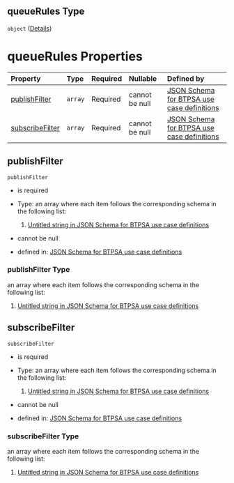 ## queueRules Type

`object` ([Details](btpsa-usecase-properties-services-items-allof-1-then-allof-39-then-allof-0-then-properties-parameters-properties-rules-properties-queuerules.md))

# queueRules Properties

| Property                            | Type    | Required | Nullable       | Defined by                                                                                                                                                                                                                                                                                                                                                                                      |
| :---------------------------------- | :------ | :------- | :------------- | :---------------------------------------------------------------------------------------------------------------------------------------------------------------------------------------------------------------------------------------------------------------------------------------------------------------------------------------------------------------------------------------------- |
| [publishFilter](#publishfilter)     | `array` | Required | cannot be null | [JSON Schema for BTPSA use case definitions](btpsa-usecase-properties-services-items-allof-1-then-allof-39-then-allof-0-then-properties-parameters-properties-rules-properties-queuerules-properties-publishfilter.md "undefined#/properties/services/items/allOf/1/then/allOf/39/then/allOf/0/then/properties/parameters/properties/rules/properties/queueRules/properties/publishFilter")     |
| [subscribeFilter](#subscribefilter) | `array` | Required | cannot be null | [JSON Schema for BTPSA use case definitions](btpsa-usecase-properties-services-items-allof-1-then-allof-39-then-allof-0-then-properties-parameters-properties-rules-properties-queuerules-properties-subscribefilter.md "undefined#/properties/services/items/allOf/1/then/allOf/39/then/allOf/0/then/properties/parameters/properties/rules/properties/queueRules/properties/subscribeFilter") |

## publishFilter



`publishFilter`

*   is required

*   Type: an array where each item follows the corresponding schema in the following list:

    1.  [Untitled string in JSON Schema for BTPSA use case definitions](btpsa-usecase-properties-services-items-allof-1-then-allof-39-then-allof-0-then-properties-parameters-properties-rules-properties-queuerules-properties-publishfilter-items-0.md "check type definition")

*   cannot be null

*   defined in: [JSON Schema for BTPSA use case definitions](btpsa-usecase-properties-services-items-allof-1-then-allof-39-then-allof-0-then-properties-parameters-properties-rules-properties-queuerules-properties-publishfilter.md "undefined#/properties/services/items/allOf/1/then/allOf/39/then/allOf/0/then/properties/parameters/properties/rules/properties/queueRules/properties/publishFilter")

### publishFilter Type

an array where each item follows the corresponding schema in the following list:

1.  [Untitled string in JSON Schema for BTPSA use case definitions](btpsa-usecase-properties-services-items-allof-1-then-allof-39-then-allof-0-then-properties-parameters-properties-rules-properties-queuerules-properties-publishfilter-items-0.md "check type definition")

## subscribeFilter



`subscribeFilter`

*   is required

*   Type: an array where each item follows the corresponding schema in the following list:

    1.  [Untitled string in JSON Schema for BTPSA use case definitions](btpsa-usecase-properties-services-items-allof-1-then-allof-39-then-allof-0-then-properties-parameters-properties-rules-properties-queuerules-properties-subscribefilter-items-0.md "check type definition")

*   cannot be null

*   defined in: [JSON Schema for BTPSA use case definitions](btpsa-usecase-properties-services-items-allof-1-then-allof-39-then-allof-0-then-properties-parameters-properties-rules-properties-queuerules-properties-subscribefilter.md "undefined#/properties/services/items/allOf/1/then/allOf/39/then/allOf/0/then/properties/parameters/properties/rules/properties/queueRules/properties/subscribeFilter")

### subscribeFilter Type

an array where each item follows the corresponding schema in the following list:

1.  [Untitled string in JSON Schema for BTPSA use case definitions](btpsa-usecase-properties-services-items-allof-1-then-allof-39-then-allof-0-then-properties-parameters-properties-rules-properties-queuerules-properties-subscribefilter-items-0.md "check type definition")
